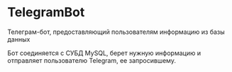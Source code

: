 # TelegramBot
Телеграм-бот, предоставляющий пользователям информацию из базы данных

Бот соединяется с СУБД MySQL, берет нужную информацию и отправляет пользователю Telegram, ее запросившему. 
